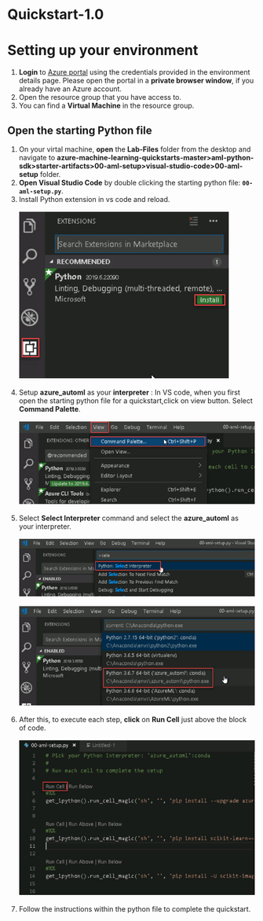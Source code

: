 # Quickstart-1.0 
# Setting up your environment
1. **Login** to [Azure portal](https://portal.azure.com) using the credentials provided in the environment details page. Please open the portal in a **private browser window**, if you already have an Azure account.
2. Open the resource group that you have access to.
3. You can find a **Virtual Machine** in the resource group.
## Open the starting Python file

1. On your virtal machine, **open** the **Lab-Files** folder from the desktop and navigate to **azure-machine-learning-quickstarts-master>aml-python-sdk>starter-artifacts>00-aml-setup>visual-studio-code>00-aml-setup** folder.
2. **Open Visual Studio Code** by double clicking the starting python file: **`00-aml-setup.py`**.
3. Install Python extension in vs code and reload.</br></br>
<kbd>![](images/python.jpg)</kbd></br></br>
4. Setup **azure_automl** as your **interpreter** : In VS code, when you first open the starting python file for a quickstart,click on view button. Select **Command Palette**.</br></br>
<kbd>![](images/view.jpg)</kbd></br></br>
5. Select **Select Interpreter** command and select the **azure_automl** as your interpreter. </br></br>
<kbd>![](images/select.jpg)</kbd></br></br>
<kbd>![](images/automl.jpg)</kbd></br></br>
6. After this, to execute each step, **click** on **Run Cell** just above the block of code.</br></br>
<kbd>![](images/run.jpg)</kbd></br></br>
7. Follow the instructions within the python file to complete the quickstart.
